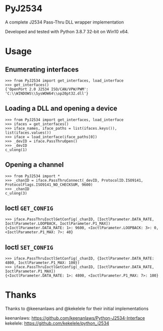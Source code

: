 # PyJ2534
A complete J2534 Pass-Thru DLL wrapper implementation

Developed and tested with Python 3.8.7 32-bit on Win10 x64.

# Usage

## Enumerating interfaces
```
>>> from PyJ2534 import get_interfaces, load_interface
>>> get_interfaces()
{'OpenPort 2.0 J2534 ISO/CAN/VPW/PWM': 'C:\\WINDOWS\\SysWOW64\\op20pt32.dll'}

```

## Loading a DLL and opening a device
```
>>> from PyJ2534 import get_interfaces, load_interface
>>> ifaces = get_interfaces()
>>> iface_names, iface_paths = list(ifaces.keys()), list(ifaces.values())
>>> iface = load_interface(iface_paths[0])
>>> _devID = iface.PassThruOpen()
>>> _devID
c_ulong(1)
```

## Opening a channel
```
>>> from PyJ2534 import *
>>> _chanID = iface.PassThruConnect(_devID, ProtocolID.ISO9141, ProtocolFlags.ISO9141_NO_CHECKSUM, 9600)
>>> _chanID
c_ulong(3)
```

## Ioctl `GET_CONFIG`
```
>>> iface.PassThruIoctlGetConfig(_chanID, [IoctlParameter.DATA_RATE, IoctlParameter.LOOPBACK, IoctlParameter.P1_MAX])
{<IoctlParameter.DATA_RATE: 1>: 9600, <IoctlParameter.LOOPBACK: 3>: 0, <IoctlParameter.P1_MAX: 7>: 40}
```

## Ioctl `SET_CONFIG`
```
>>> iface.PassThruIoctlSetConfig(_chanID, {IoctlParameter.DATA_RATE: 4800, IoctlParameter.P1_MAX: 100})
>>> iface.PassThruIoctlGetConfig(_chanID, [IoctlParameter.DATA_RATE, IoctlParameter.P1_MAX])
{<IoctlParameter.DATA_RATE: 1>: 4800, <IoctlParameter.P1_MAX: 7>: 100}
```

# Thanks
Thanks to @keenanlaws and @kekelele for their initial implementations

keenanlaws: https://github.com/keenanlaws/Python-J2534-Interface
kekelele: https://github.com/kekelele/python_j2534
